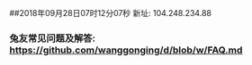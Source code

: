 ##2018年09月28日07时12分07秒 新址: 104.248.234.88
### 兔友常见问题及解答: https://github.com/wanggonging/d/blob/w/FAQ.md

